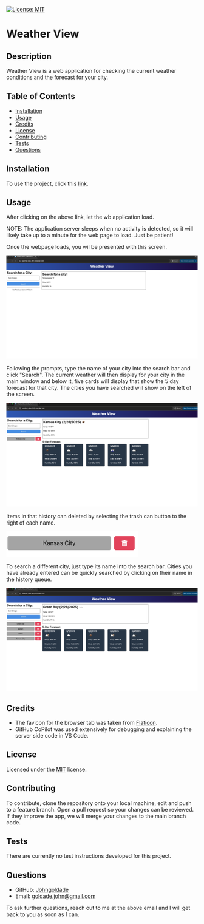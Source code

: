 [![License: MIT](https://img.shields.io/badge/License-MIT-yellow.svg)](https://opensource.org/licenses/MIT)


# Weather View


## Description


Weather View is a web application for checking the current weather conditions and the forecast for your city.


## Table of Contents


- [Installation](#installation)
- [Usage](#usage)
- [Credits](#credits)
- [License](#license)
- [Contributing](#contributing)
- [Tests](#tests)
- [Questions](#questions)


## Installation


To use the project, click this [link](https://weather-view-767i.onrender.com/).


## Usage


After clicking on the above link, let the wb application load.


NOTE: The application server sleeps when no activity is detected, so it will likely take up to a minute for the web page to load. Just be patient!


Once the webpage loads, you wil be presented with this screen.


![Image of home screen with prompts to search for a city](./assets/Loaded_Page.png)


Following the prompts, type the name of your city into the search bar and click "Search". The current weather will then display for your city in the main window and below it, five cards will display that show the 5 day forecast for that city. The cities you have searched will show on the left of the screen.


![Results of a searched city](./assets/Weather_Search.png)


Items in that history can deleted by selecting the trash can button to the right of each name.


![Delete button](./assets/Delete_Button.png)


To search a different city, just type its name into the search bar. Cities you have already entered can be quickly searched by clicking on their name in the history queue.


![Searching a different city with history list displayed](./assets/New_Search.png)


## Credits


- The favicon for the browser tab was taken from [Flaticon](https://www.flaticon.com/free-icons/rain).
- GitHub CoPilot was used extensively for debugging and explaining the server side code in VS Code.


## License


Licensed under the [MIT](./LICENSE) license.


## Contributing


To contribute, clone the repository onto your local machine, edit and push to a feature branch. Open a pull request so your changes can be reviewed. If they improve the app, we will merge your changes to the main branch code.


## Tests


There are currently no test instructions developed for this project.


## Questions


- GitHub: [Johngoldade](https://github.com/Johngoldade)
- Email: [goldade.john@gmail.com](mailto:goldade.john@gmail.com)


To ask further questions, reach out to me at the above email and I will get back to you as soon as I can.



